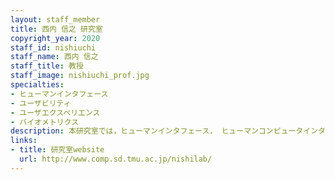 ```yaml
---
layout: staff_member
title: 西内 信之 研究室
copyright_year: 2020
staff_id: nishiuchi
staff_name: 西内 信之
staff_title: 教授
staff_image: nishiuchi_prof.jpg
specialties:
- ヒューマンインタフェース
- ユーザビリティ
- ユーザエクスペリエンス
- バイオメトリクス
description: 本研究室では，ヒューマンインタフェース， ヒューマンコンピュータインタラクションに関する研究行っています．製品やシステムが使いやすいか，目的に沿っているかを分析するユーザビリティとユーザーエクスペリエンスの研究を主軸に，行動，視線，脳波などの生体計測による客観的アプローチをとっています．ユーザの反応を通して自分たちの関わった成果がわかるので，システム全体を見渡し広い視野で研究ができる人を希望します．
links:
- title: 研究室website
  url: http://www.comp.sd.tmu.ac.jp/nishilab/
---
```


